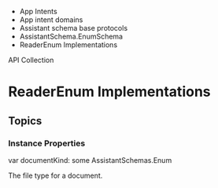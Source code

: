 

- App Intents
- App intent domains
- Assistant schema base protocols
- AssistantSchema.EnumSchema
-  ReaderEnum Implementations 

API Collection

# ReaderEnum Implementations

## Topics

### Instance Properties

var documentKind: some AssistantSchemas.Enum

The file type for a document.

